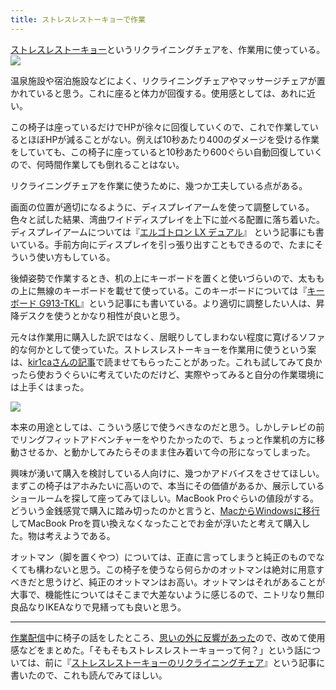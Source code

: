 ```yaml
---
title: ストレスレストーキョーで作業
---
```

[ストレスレストーキョー](https://www.amazon.co.jp/dp/B08B3NM7RW)というリクライニングチェアを、作業用に使っている。![](https://lh3.googleusercontent.com/docs/ADP-6oG4863Vs7GbXtbFV8ZPrfxZUzNtGeuk8IwkBKn6RA00BhEOdunhBtxqVpjWeRz83AjaJoyirqdObj7RGO8guDWs8o-1ULJSPT36OnFI5L16KADBhfbd0AzZsV3bJE6oPJFjb4zSMttt5xFBehUims-7CYCSHMDwWeT4rrFCcbbD3vMtKatHV7sjqanAstZ6iYAe6DFjoLiy0hjg4Yq2ugcmC9Op2a0FVnSDRzAV_q9kQ0c3oBNrl2bwx-9f_HCOGOy24VpE5O8AJs450zdJsmaAx8ThAIJ3b9GPyUzJ74cFPZbtI6j60pbfNQLZ0hu_rJpapjzw_5xfJdbXqDKvoBr7zKjwnS_-xFuZm1Q7bNJWRdWwQnCfYhz4ZPkGNDD2djOueeYJv_BLMxVWl1EaDmlBXDyWHXIUv7_8SLRSLVqE3MVT_jooFwrvvgyg9T5R5pFiSJecmP9s5FiSyy4JTyYbnG2wWn_GdWo1GBjPaoxeD9xv_ZrgZ_UuRZguBjrjWekJcfRTx__P8G5T8yy1K24qtMqMP13RXfiI8fVMxuu6ODxfN2zDkQadZ26Kxw8JVTk2hnn6Jo9uR1I1igLHVGhSbv3mLP_9ArIx6pG-AQHRREMNDAJCO2f3fP-IgZoryH2Jjq_3EeQjHkBLS4Zs5WGMw1HJJyl5D0QX_gpHIpnOKUK1MgZa8r1U4EU9nbcsMm8KX0Zndj5z49i2NAzAA71NxW1LRD-vIYYJE29SF5Zyn7ja9udsPrLFF6UXS4S22FIQ-WUC88TzCWsrECNtilyloUDKg803lLvyPqkjDyDNZG-nH7JaTCJRSsUdpan9VR8WLti9bKEsxXoCNC3sh0fRq2siN77skLn4Xm2VEA8bLWdkv5ly_iDg2p5J1XiAhTIIGh_EXbw5SrxlheKZn7qVgr8CIH3k7b_vK-yhHmfKUWzIoTEMfKGd2Oqe2jnw0DQX_C_bDtaTqaToTfMi569re77e40SWh-TkRWPyd9SsuuexTlZNH7zMZXy1vjUvDOj3a-6w1DipL4XZQ2Pep6GM3HMWvkQfxz9el8-OlxQufeX9i3YntkucVwL8gXPqtaqlChv8CRqGMwrAgoEI7clL3r4YnTDmkjq3ZxnjaIOcJ_RfWXNinpZ6lqUdmCIrLC9K6KLeK-0T8-UXLS492WmrHv3J0Y6gdQLr4c7VBYhKJEVt7FtV7oiMwa0TFfg5g7aNR1dKEEx1oo_5ItvJJIue_SVf6LiWFgJO2ejm9PJ9G_OU)

温泉施設や宿泊施設などによく、リクライニングチェアやマッサージチェアが置かれていると思う。これに座ると体力が回復する。使用感としては、あれに近い。

この椅子は座っているだけでHPが徐々に回復していくので、これで作業しているとほぼHPが減ることがない。例えば10秒あたり400のダメージを受ける作業をしていても、この椅子に座っていると10秒あたり600ぐらい自動回復していくので、何時間作業しても倒れることはない。

リクライニングチェアを作業に使うために、幾つか工夫している点がある。

画面の位置が適切になるように、ディスプレイアームを使って調整している。色々と試した結果、湾曲ワイドディスプレイを上下に並べる配置に落ち着いた。ディスプレイアームについては『[エルゴトロン LX デュアル](https://r7kamura.com/articles/2021-02-27-ergotron-lx-dual)』 という記事にも書いている。手前方向にディスプレイを引っ張り出すこともできるので、たまにそういう使い方もしている。

後傾姿勢で作業するとき、机の上にキーボードを置くと使いづらいので、太ももの上に無線のキーボードを載せて使っている。このキーボードについては『[キーボード G913-TKL](https://r7kamura.com/articles/2020-10-21-keyboard-g913-tkl)』という記事にも書いている。より適切に調整したい人は、昇降デスクを使うとかなり相性が良いと思う。

元々は作業用に購入した訳ではなく、居眠りしてしまわない程度に寛げるソファ的な何かとして使っていた。ストレスレストーキョーを作業用に使うという案は、[kir1caさんの記事](https://gadget-shot.com/53119)で読ませてもらったことがあった。これも試してみて良かったら使おうぐらいに考えていたのだけど、実際やってみると自分の作業環境には上手くはまった。

![](https://lh3.googleusercontent.com/docs/ADP-6oEWOFPoIqvfCQwTf0lAh1NoSImO92Fwb_1sr1mnQWec83lSpEUshlo5-jIIkuzesPE-z7vYMV61slDJxHJCFvJINX63nQyymzWEqhlj90oxDTRoh3B8Oo1iHdfSBnXIhhaTGOs-mMFWjNlkeE_o7fINW1rI8pjfIGgzvTUJirka9jylSxcLyi0TwqBrgTnbPXVJbW-5M2zja59cTOdTxPUjmjv9-HdtwHct6oD4YTK7FXnC6xXNfXt4SeknGO1ewaov_USRmcSwUajlc_4PasO2OF8m0PNyM2MKrmg4ZIZEImlwMPnEqi_msGQxzFDdFxI5naH3njR4BYiXMlkjvbLAgwC2GUdEhQo4OLD1k3Qbl_QAecHudBK3pGYfq2Zsrr_wV9olSZEUgE8Ckk9-LM8gjK03gZpQeTzfgp7qkK2dKgBQzcihYa-i8Iy1z3KUDyklr6AxdJsMgULtLsdNleRJfVitwXuE-9JtUMAnFXD782ud5RxYLQuBi6wOSK1RMVSNKO8bxyP3Vo7swJotMg_HqffxR1Rr9YOnzJObUWmaCccrRqxQa0qev6i3YZEp_aE-ZdCV1mJ_fJZIA-UyUUbY5fAZu6jBKr1vB_aImxyBKGy2p-HdW9ZyOm50ccLOVCQ2Weh984e3GmC27iIEWR58JkdOYn-8-gV1lDNns3ZfZbuD7v_M7GFTs3PLfRJ_Kqvr20lz4xhlzogBnRgRWHBEcs3VDs55wFf6I1sIAX13QgC2nGt2OKQzcZNkLdfl9nsWlWgyv-zFIEcwlpez7M6zBryGFdjbNNrinBqUoOkKlWFFDLiXkRLMvPs4BA1Do-N4eArc6K7PV72QwWqoPDPxmU_Tiqqd_GTQ7YOTpYd073B-Q7ruKDHYwYSTHpAdDh_FY_epYQcO8non_VUAXjfQi4CAppTYswQiqt7FKbqkBhVlIdvt0yDhu_MEc1aOeORh3Mrqa-dfR-mNg7xFKn473hoWAJdE1Fanun0PLU3E-tFtiSt7pbFK4z4YZ4URCLTNJAgsUVcvaBvo42brKvgW7zTi8MvTMfcv4lWMoq2LzIluFOkIvXwqyRPfsDI0yN3lcBXFH93fgjwge_BezUnbkg-XitFjT88Iiv0yx1PrxLFMM-NemSGbakOAcqHVRSQ1tUG5SC-Laj1rIXkfA8MnvIgflc9_cds3M9yG1N-Xt24NjjFkQxnhcVMaMz1hxvgKL46RLWX72ObinLeceYheptn12O__Lr9KHYIYgLY70LgC)

本来の用途としては、こういう感じで使うべきなのだと思う。しかしテレビの前でリングフィットアドベンチャーをやりたかったので、ちょっと作業机の方に移動させるか、と動かしてみたらそのまま住み着いて今の形になってしまった。

興味が湧いて購入を検討している人向けに、幾つかアドバイスをさせてほしい。まずこの椅子はアホみたいに高いので、本当にその価値があるか、展示しているショールームを探して座ってみてほしい。MacBook Proぐらいの値段がする。どういう金銭感覚で購入に踏み切ったのかと言うと、[MacからWindowsに移行](https://r7kamura.com/articles/2020-10-04-windows-revolution)してMacBook Proを買い換えなくなったことでお金が浮いたと考えて購入した。物は考えようである。

オットマン（脚を置くやつ）については、正直に言ってしまうと純正のものでなくても構わないと思う。この椅子を使うなら何らかのオットマンは絶対に用意すべきだと思うけど、純正のオットマンはお高い。オットマンはそれがあることが大事で、機能性についてはそこまで大差ないように感じるので、ニトリなり無印良品なりIKEAなりで見繕っても良いと思う。

* * *

[作業配信](https://www.youtube.com/channel/UC5s-KpSDGzxWPWNv94PnJHw)中に椅子の話をしたところ、[思いの外に反響があった](https://scrapbox.io/miyaoka/%E6%97%A5%E5%A0%B12022-05-03)ので、改めて使用感などをまとめた。「そもそもストレスレストーキョーって何？」という話については、前に『[ストレスレストーキョーのリクライニングチェア](https://r7kamura.com/articles/2021-10-22-stressless-tokyo)』という記事に書いたので、これも読んでみてほしい。
